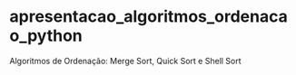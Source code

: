 # apresentacao_algoritmos_ordenacao_python
Algoritmos de Ordenação: Merge Sort, Quick Sort e Shell Sort
